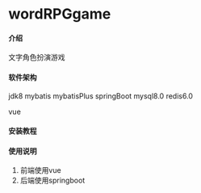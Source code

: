 # wordRPGgame

#### 介绍
文字角色扮演游戏

#### 软件架构
jdk8
mybatis
mybatisPlus
springBoot
mysql8.0
redis6.0

vue


#### 安装教程


#### 使用说明

1.  前端使用vue
2.  后端使用springboot

